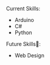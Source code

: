 Current Skills: 
  - Arduino
  - C#
  - Python

Future Skills🌱:
  - Web Design


<!---
kremedu/kremedu is a ✨ special ✨ repository because its `README.md` (this file) appears on your GitHub profile.
You can click the Preview link to take a look at your changes.
--->
